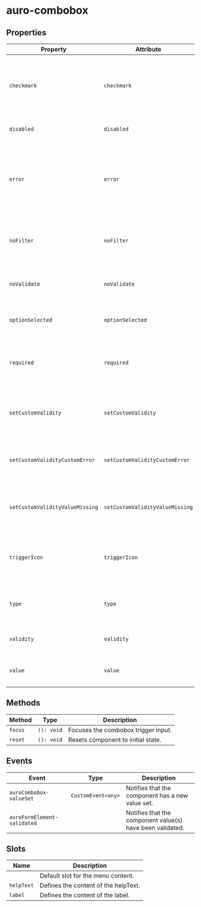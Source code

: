 # auro-combobox

## Properties

| Property                        | Attribute                       | Type      | Default     | Description                                      |
|---------------------------------|---------------------------------|-----------|-------------|--------------------------------------------------|
| `checkmark`                     | `checkmark`                     | `Boolean` |             | When attribute is present auro-menu will apply checkmarks to selected options. |
| `disabled`                      | `disabled`                      | `Boolean` |             | If set, disables the combobox.                   |
| `error`                         | `error`                         | `String`  |             | When defined, sets persistent validity to `customError` and sets the validation message to the attribute value. |
| `noFilter`                      | `noFilter`                      | `Boolean` | false       | If set, combobox will not filter menuoptions based in input. |
| `noValidate`                    | `noValidate`                    | `Boolean` |             | If set, disables auto-validation on blur.        |
| `optionSelected`                | `optionSelected`                | `Object`  | "undefined" | Specifies the current selected option.           |
| `required`                      | `required`                      | `Boolean` |             | Populates the `required` attribute on the input. Used for client-side validation. |
| `setCustomValidity`             | `setCustomValidity`             | `String`  |             | Sets a custom help text message to display for all validityStates. |
| `setCustomValidityCustomError`  | `setCustomValidityCustomError`  | `String`  |             | Custom help text message to display when validity = `customError`. |
| `setCustomValidityValueMissing` | `setCustomValidityValueMissing` | `String`  |             | Custom help text message to display when validity = `valueMissing`. |
| `triggerIcon`                   | `triggerIcon`                   | `Boolean` |             | If set, the `icon` attribute will be applied to the trigger `auro-input` element. |
| `type`                          | `type`                          | `String`  |             | Applies the defined value as the type attribute on auro-input. |
| `validity`                      | `validity`                      | `String`  | "undefined" | Specifies the `validityState` this element is in. |
| `value`                         | `value`                         | `String`  | "undefined" | Value selected for the dropdown menu.            |

## Methods

| Method  | Type       | Description                         |
|---------|------------|-------------------------------------|
| `focus` | `(): void` | Focuses the combobox trigger input. |
| `reset` | `(): void` | Resets component to initial state.  |

## Events

| Event                       | Type               | Description                                      |
|-----------------------------|--------------------|--------------------------------------------------|
| `auroCombobox-valueSet`     | `CustomEvent<any>` | Notifies that the component has a new value set. |
| `auroFormElement-validated` |                    | Notifies that the component value(s) have been validated. |

## Slots

| Name       | Description                          |
|------------|--------------------------------------|
|            | Default slot for the menu content.   |
| `helpText` | Defines the content of the helpText. |
| `label`    | Defines the content of the label.    |
